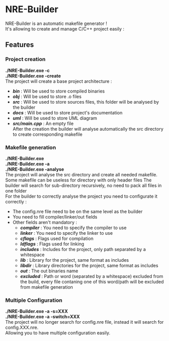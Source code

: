 # NRE-Builder
NRE-Builder is an automatic makefile generator !  
It's allowing to create and manage C/C++ project easily :  

## Features
### Project creation  
__./NRE-Builder.exe -c__  
__./NRE-Builder.exe -create__  
The project will create a base project architecture :  
   * _**bin**_ : Will be used to store compiled binaries
   * _**obj**_ : Will be used to store .o files
   * _**src**_ : Will be used to store sources files, this folder will be analysed by the builder  
   * _**docs**_ : Will be used to store project's documentation
   * _**uml**_ : Will be used to store UML diagram
   * _**src/main.cpp**_ : An empty file   
After the creation the builder will analyse automatically the src directory to create corresponding makefile  

### Makefile generation  
__./NRE-Builder.exe__  
__./NRE-Builder.exe -a__  
__./NRE-Builder.exe -analyse__  
The project will analyse the src directory and create all needed makefile.  
Some makefile can be useless for directory with only header files
The builder will search for sub-directory recursively, no need to pack all files in one folder  
For the builder to correctly analyse the project you need to configurate it correctly :  
* The config.nre file need to be on the same level as the builder
* You need to fill compiler/linker/out fields
* Other fields aren't mandatory :
    * _**compiler**_ : You need to specify the compiler to use
    * _**linker**_ : You need to specify the linker to use
    * _**cflags**_ : Flags used for compilation
    * _**ldflags**_ : Flags used for linking
    * _**includes**_ : Includes for the project, only path separated by a whitespace
    * _**lib**_ : Library for the project, same format as includes
    * _**libdir**_ : Library directories for the project, same format as includes
    * _**out**_ : The out binaries name
    * _**excluded**_ : Path or word (separated by a whitespace) excluded from the build, every file contaning one of this word/path will be excluded from makefile generation

### Multiple Configuration
__./NRE-Builder.exe -a -s=XXX__  
__./NRE-Builder.exe -a -switch=XXX__  
The project will no longer search for config.nre file, instead it will search for config.XXX.nre.  
Allowing you to have multiple configuration easily.  
